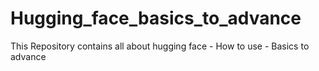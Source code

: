 # Hugging_face_basics_to_advance
This Repository contains all about hugging face - How to use - Basics to advance

